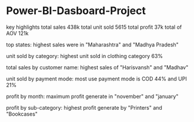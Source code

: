 # Power-BI-Dasboard-Project

key highlights 
total sales 438k
total unit sold 5615
total profit 37k
total of AOV 121k

top states:
highest sales were in "Maharashtra" and "Madhya Pradesh"

unit sold by category:
highest unit sold in clothing category 63%

total sales by customer name:
highest sales of "Harisvansh" and "Madhav"

unit sold by payment mode:
most use payment mode is COD 44% and UPI 21%

profit by month:
maximum profit generate in "november" and "january"

profit by sub-category:
highest profit generate by "Printers" and "Bookcases"

